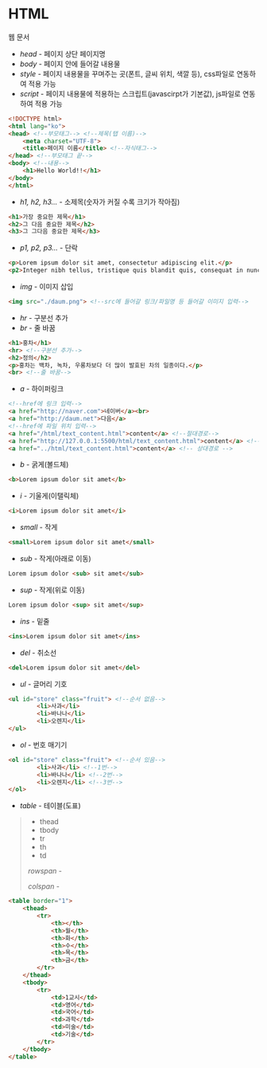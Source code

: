 # HTML
웹 문서
- *head* - 페이지 상단 페이지명
- *body* - 페이지 안에 들어갈 내용물
- *style* - 페이지 내용물을 꾸며주는 곳(폰트, 글씨 위치, 색깔 등), css파일로 연동하여 적용 가능
- *script* - 페이지 내용물에 적용하는 스크립트(javascirpt가 기본값), js파일로 연동하여 적용 가능
```html
<!DOCTYPE html>
<html lang="ko">
<head> <!--부모태그--> <!--제목(탭 이름)-->
    <meta charset="UTF-8">
    <title>페이지 이름</title> <!--자식태그-->
</head> <!--부모태그 끝-->
<body> <!--내용-->
    <h1>Hello World!!</h1>
</body>
</html>
```
- *h1, h2, h3...* - 소제목(숫자가 커질 수록 크기가 작아짐)
```html
<h1>가장 중요한 제목</h1>
<h2>그 다음 중요한 제목</h2>
<h3>그 그다음 중요한 제목</h3>
```
- *p1, p2, p3...* - 단락
```html
<p>Lorem ipsum dolor sit amet, consectetur adipiscing elit.</p>
<p2>Integer nibh tellus, tristique quis blandit quis, consequat in nunc.</p>
```
- *img* - 이미지 삽입
```html
<img src="./daum.png"> <!--src에 들어갈 링크/파일명 등 들어갈 이미지 입력-->
```
- *hr* - 구분선 추가
- *br* - 줄 바꿈
```html
<h1>홍차</h1>
<hr> <!--구분선 추가-->
<h2>정의</h2>
<p>홍차는 백차, 녹차, 우롱차보다 더 많이 발효된 차의 일종이다.</p>
<br> <!--줄 바꿈-->
```
- *a* - 하이퍼링크
```html
<!--href에 링크 입력-->
<a href="http://naver.com">네이버</a><br>
<a href="http://daum.net">다음</a>
<!--href에 파일 위치 입력-->
<a href="/html/text_content.html">content</a> <!--절대경로-->
<a href="http://127.0.0.1:5500/html/text_content.html">content</a> <!--절대경로-->
<a href="../html/text_content.html">content</a> <!-- 상대경로 -->
```
- *b* - 굵게(볼드체)
```html
<b>Lorem ipsum dolor sit amet</b>
```
- *i* - 기울게(이탤릭체)
```html
<i>Lorem ipsum dolor sit amet</i>
```
- *small* - 작게
```html
<small>Lorem ipsum dolor sit amet</small>
```
- *sub* - 작게(아래로 이동)
```html
Lorem ipsum dolor <sub> sit amet</sub>
```
- *sup* - 작게(위로 이동)
```html
Lorem ipsum dolor <sup> sit amet</sup>
```
- *ins* - 밑줄
```html
<ins>Lorem ipsum dolor sit amet</ins>
```
- *del* - 취소선
```html
<del>Lorem ipsum dolor sit amet</del>
```
- *ul* - 글머리 기호
```html
<ul id="store" class="fruit"> <!--순서 없음-->
        <li>사과</li>
        <li>바나나</li>
        <li>오렌지</li>
</ul>
```
- *ol* - 번호 매기기
```html
<ol id="store" class="fruit"> <!--순서 있음-->
        <li>사과</li> <!--1번-->
        <li>바나나</li> <!--2번-->
        <li>오렌지</li> <!--3번-->
</ol>
```
- *table* - 테이블(도표)
> - thead
> - tbody
> - tr
> - th
> - td
> 
> *rowspan* -
> 
> *colspan* - 
```html
<table border="1">
    <thead>
        <tr>
            <th></th>
            <th>월</th>
            <th>화</th>
            <th>수</th>
            <th>목</th>
            <th>금</th>
        </tr>
    </thead>
    <tbody>
        <tr>
            <td>1교시</td>
            <td>영어</td>
            <td>국어</td>
            <td>과학</td>
            <td>미술</td>
            <td>기술</td>
        </tr>
    </tbody>
</table>
```
